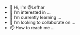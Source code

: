 - 👋 Hi, I’m @Lefhar
- 👀 I’m interested in ...
- 🌱 I’m currently learning ...
- 💞️ I’m looking to collaborate on ...
- 📫 How to reach me ...

<!---
Lefhar/Lefhar is a ✨ special ✨ repository because its `README.md` (this file) appears on your GitHub profile.
You can click the Preview link to take a look at your changes.
--->
